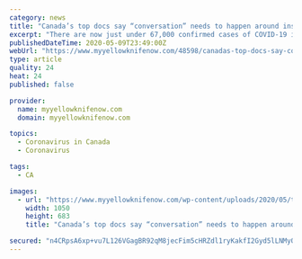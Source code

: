 ```yaml
---
category: news
title: "Canada’s top docs say “conversation” needs to happen around institutional care of seniors, stop short of calling for a public inquiry"
excerpt: "There are now just under 67,000 confirmed cases of COVID-19 in Canada with 4,620 deaths. Nearly 13,000 of these cases are linked ... more ›"
publishedDateTime: 2020-05-09T23:49:00Z
webUrl: "https://www.myyellowknifenow.com/48598/canadas-top-docs-say-conversation-needs-to-happen-around-institutional-care-of-seniors-stop-short-of-calling-for-a-public-inquiry/"
type: article
quality: 24
heat: 24
published: false

provider:
  name: myyellowknifenow.com
  domain: myyellowknifenow.com

topics:
  - Coronavirus in Canada
  - Coronavirus

tags:
  - CA

images:
  - url: "https://www.myyellowknifenow.com/wp-content/uploads/2020/05/tam-and-njoo.png"
    width: 1050
    height: 683
    title: "Canada’s top docs say “conversation” needs to happen around institutional care of seniors, stop short of calling for a public inquiry"

secured: "n4CRpsA6xp+vu7L126VGagBR92qM8jecFim5cHRZdl1ryKakfI2Gyd5lLNMyQi2KsxS6r//Q6n8ecXKdm+nIcYhL0DIFUmcvhpRVerfQyM6LDVgTEquSKVkDfOibHYZgRXlqPYsX0IjWmWa9FkNvdrb9NtowpV5dlPN6GKu7R3pTEJgumeXW+FlnyPxgA63LW6MKEVNlO9ewaD01O8cyCVnR8pKjPcjW6zS9N/sEwS7wgf/TkUOwT9ENQQIFHFRT4DrXdmqYKd7gAHXPvWdbSzvCaVZMWA6M+ZKrvzHXXsDsL5AtGX+p55KP5R2+7vdL;C9iv40nXHDVFl7Tfn4qy+A=="
---
```


